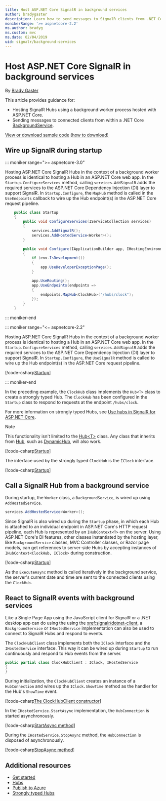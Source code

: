 ```yaml
---
title: Host ASP.NET Core SignalR in background services
author: bradygaster
description: Learn how to send messages to SignalR clients from .NET Core BackgroundService classes.
monikerRange: '>= aspnetcore-2.2'
ms.author: bradyg
ms.custom: mvc
ms.date: 02/04/2019
uid: signalr/background-services
---
```

# Host ASP.NET Core SignalR in background services

By [Brady Gaster](https://twitter.com/bradygaster)

This article provides guidance for:

* Hosting SignalR Hubs using a background worker process hosted with ASP.NET Core.
* Sending messages to connected clients from within a .NET Core [BackgroundService](xref:Microsoft.Extensions.Hosting.BackgroundService).

[View or download sample code](https://github.com/aspnet/AspNetCore.Docs/tree/master/aspnetcore/signalr/background-service/sample/) [(how to download)](xref:index#how-to-download-a-sample)

## Wire up SignalR during startup

::: moniker range=">= aspnetcore-3.0"

Hosting ASP.NET Core SignalR Hubs in the context of a background worker process is identical to hosting a Hub in an ASP.NET Core web app. In the `Startup.ConfigureServices` method, calling `services.AddSignalR` adds the required services to the ASP.NET Core Dependency Injection (DI) layer to support SignalR. In `Startup.Configure`, the `MapHub` method is called in the `UseEndpoints` callback to wire up the Hub endpoint(s) in the ASP.NET Core request pipeline.

```csharp
    public class Startup
    {
        public void ConfigureServices(IServiceCollection services)
        {
            services.AddSignalR();
            services.AddHostedService<Worker>();
        }

        public void Configure(IApplicationBuilder app, IHostingEnvironment env)
        {
            if (env.IsDevelopment())
            {
                app.UseDeveloperExceptionPage();
            }

            app.UseRouting();
            app.UseEndpoints(endpoints =>
            {
                endpoints.MapHub<ClockHub>("/hubs/clock");
            });
        }
    }
```

::: moniker-end

::: moniker range="<= aspnetcore-2.2"

Hosting ASP.NET Core SignalR Hubs in the context of a background worker process is identical to hosting a Hub in an ASP.NET Core web app. In the `Startup.ConfigureServices` method, calling `services.AddSignalR` adds the required services to the ASP.NET Core Dependency Injection (DI) layer to support SignalR. In `Startup.Configure`, the `UseSignalR` method is called to wire up the Hub endpoint(s) in the ASP.NET Core request pipeline.

[!code-csharp[Startup](background-service/sample/Server/Startup.cs?name=Startup)]

::: moniker-end

In the preceding example, the `ClockHub` class implements the `Hub<T>` class to create a strongly typed Hub. The `ClockHub` has been configured in the `Startup` class to respond to requests at the endpoint `/hubs/clock`.

For more information on strongly typed Hubs, see [Use hubs in SignalR for ASP.NET Core](xref:signalr/hubs#strongly-typed-hubs).

> [!NOTE]
> This functionality isn't limited to the [Hub\<T>](xref:Microsoft.AspNetCore.SignalR.Hub`1) class. Any class that inherits from [Hub](xref:Microsoft.AspNetCore.SignalR.Hub), such as [DynamicHub](xref:Microsoft.AspNetCore.SignalR.DynamicHub), will also work.

[!code-csharp[Startup](background-service/sample/Server/ClockHub.cs?name=ClockHub)]

The interface used by the strongly typed `ClockHub` is the `IClock` interface.

[!code-csharp[Startup](background-service/sample/HubServiceInterfaces/IClock.cs?name=IClock)]

## Call a SignalR Hub from a background service

During startup, the `Worker` class, a `BackgroundService`, is wired up using `AddHostedService`.

```csharp
services.AddHostedService<Worker>();
```

Since SignalR is also wired up during the `Startup` phase, in which each Hub is attached to an individual endpoint in ASP.NET Core's HTTP request pipeline, each Hub is represented by an `IHubContext<T>` on the server. Using ASP.NET Core's DI features, other classes instantiated by the hosting layer, like `BackgroundService` classes, MVC Controller classes, or Razor page models, can get references to server-side Hubs by accepting instances of `IHubContext<ClockHub, IClock>` during construction.

[!code-csharp[Startup](background-service/sample/Server/Worker.cs?name=Worker)]

As the `ExecuteAsync` method is called iteratively in the background service, the server's current date and time are sent to the connected clients using the `ClockHub`.

## React to SignalR events with background services

Like a Single Page App using the JavaScript client for SignalR or a .NET desktop app can do using the using the <xref:signalr/dotnet-client>, a `BackgroundService` or `IHostedService` implementation can also be used to connect to SignalR Hubs and respond to events.

The `ClockHubClient` class implements both the `IClock` interface and the `IHostedService` interface. This way it can be wired up during `Startup` to run continuously and respond to Hub events from the server. 

```csharp
public partial class ClockHubClient : IClock, IHostedService
{
}
```

During initialization, the `ClockHubClient` creates an instance of a `HubConnection` and wires up the `IClock.ShowTime` method as the handler for the Hub's `ShowTime` event.

[!code-csharp[The ClockHubClient constructor](background-service/sample/Clients.ConsoleTwo/ClockHubClient.cs?name=ClockHubClientCtor)]

In the `IHostedService.StartAsync` implementation, the `HubConnection` is started asynchronously.

[!code-csharp[StartAsync method](background-service/sample/Clients.ConsoleTwo/ClockHubClient.cs?name=StartAsync)]

During the `IHostedService.StopAsync` method, the `HubConnection` is disposed of asynchronously.

[!code-csharp[StopAsync method](background-service/sample/Clients.ConsoleTwo/ClockHubClient.cs?name=StopAsync)]

## Additional resources

* [Get started](xref:tutorials/signalr)
* [Hubs](xref:signalr/hubs)
* [Publish to Azure](xref:signalr/publish-to-azure-web-app)
* [Strongly typed Hubs](xref:signalr/hubs#strongly-typed-hubs)
